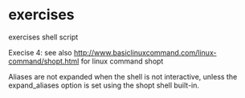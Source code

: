 # exercises
exercises shell script



Execise 4: see also http://www.basiclinuxcommand.com/linux-command/shopt.html
for linux command shopt

Aliases are not expanded when the shell is not interactive, unless the expand_aliases option is set using the shopt shell built-in.


